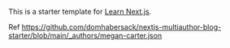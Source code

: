 This is a starter template for [Learn Next.js](https://nextjs.org/learn).

Ref 
https://github.com/domhabersack/nextjs-multiauthor-blog-starter/blob/main/_authors/megan-carter.json
